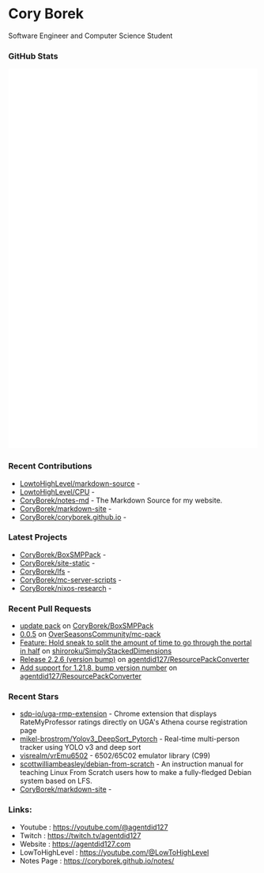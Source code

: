 # Cory Borek
Software Engineer and Computer Science Student

### GitHub Stats

<p align="left"><img src="https://raw.githubusercontent.com/CoryBorek/CoryBorek/main/github-metrics.svg" /></p>

### Recent Contributions

- [LowtoHighLevel/markdown-source](https://github.com/LowtoHighLevel/markdown-source) - 
- [LowtoHighLevel/CPU](https://github.com/LowtoHighLevel/CPU) - 
- [CoryBorek/notes-md](https://github.com/CoryBorek/notes-md) - The Markdown Source for my website.
- [CoryBorek/markdown-site](https://github.com/CoryBorek/markdown-site) - 
- [CoryBorek/coryborek.github.io](https://github.com/CoryBorek/coryborek.github.io) - 
### Latest Projects

- [CoryBorek/BoxSMPPack](https://github.com/CoryBorek/BoxSMPPack) - 
- [CoryBorek/site-static](https://github.com/CoryBorek/site-static) - 
- [CoryBorek/lfs](https://github.com/CoryBorek/lfs) - 
- [CoryBorek/mc-server-scripts](https://github.com/CoryBorek/mc-server-scripts) - 
- [CoryBorek/nixos-research](https://github.com/CoryBorek/nixos-research) - 
### Recent Pull Requests

- [update pack](https://github.com/CoryBorek/BoxSMPPack/pull/1) on [CoryBorek/BoxSMPPack](https://github.com/CoryBorek/BoxSMPPack)
- [0.0.5](https://github.com/OverSeasonsCommunity/mc-pack/pull/2) on [OverSeasonsCommunity/mc-pack](https://github.com/OverSeasonsCommunity/mc-pack)
- [Feature: Hold sneak to split the amount of time to go through the portal in half](https://github.com/shiroroku/SimplyStackedDimensions/pull/2) on [shiroroku/SimplyStackedDimensions](https://github.com/shiroroku/SimplyStackedDimensions)
- [Release 2.2.6 (version bump)](https://github.com/agentdid127/ResourcePackConverter/pull/253) on [agentdid127/ResourcePackConverter](https://github.com/agentdid127/ResourcePackConverter)
- [Add support for 1.21.8, bump version number](https://github.com/agentdid127/ResourcePackConverter/pull/252) on [agentdid127/ResourcePackConverter](https://github.com/agentdid127/ResourcePackConverter)
### Recent Stars

- [sdp-io/uga-rmp-extension](https://github.com/sdp-io/uga-rmp-extension) - Chrome extension that displays RateMyProfessor ratings directly on UGA&#39;s Athena course registration page
- [mikel-brostrom/Yolov3_DeepSort_Pytorch](https://github.com/mikel-brostrom/Yolov3_DeepSort_Pytorch) - Real-time multi-person tracker using YOLO v3 and deep sort
- [visrealm/vrEmu6502](https://github.com/visrealm/vrEmu6502) - 6502/65C02 emulator library (C99)
- [scottwilliambeasley/debian-from-scratch](https://github.com/scottwilliambeasley/debian-from-scratch) - An instruction manual for teaching Linux From Scratch users how to make a fully-fledged Debian system based on LFS.
- [CoryBorek/markdown-site](https://github.com/CoryBorek/markdown-site) - 
### Links:
  - Youtube        : <https://youtube.com/@agentdid127>
  - Twitch         : <https://twitch.tv/agentdid127>
  - Website        : <https://agentdid127.com>
  - LowToHighLevel : <https://youtube.com/@LowToHighLevel>
  - Notes Page     : <https://coryborek.github.io/notes/>
